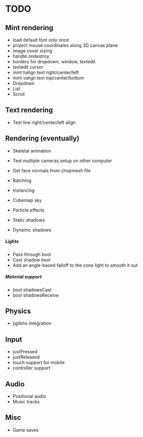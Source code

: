# TODO

## Mint rendering
* load default font only once
* project mouse coordinates along 3D canvas plane
* image cover sizing
* handle ondestroy
* borders for dropdown, window, textedit
* textedit cursor
* mint halign text right/center/left
* mint valign text top/center/bottom
* Dropdown
* List
* Scroll

## Text rendering
* Text line right/center/left align

## Rendering (eventually)
* Skeletal animation
* Test multiple cameras setup on other computer
* Get face normals from chopmesh file
* Batching
* Instancing
* Cubemap sky
* Particle effects

* Static shadows
* Dynamic shadows

##### Lights
* Pass through bool
* Cast shadow bool
* Add an angle-based falloff to the cone light to smooth it out

##### Material support
* bool shadowsCast
* bool shadowsReceive

## Physics
* jiglibhx integration

## Input
* justPressed
* justReleased
* touch support for mobile
* controller support

## Audio
* Positional audio
* Music tracks

## Misc
* Game saves
